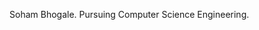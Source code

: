 Soham Bhogale.
Pursuing Computer Science Engineering.



<!---
anonSoham/anonSoham is a ✨ special ✨ repository because its `README.md` (this file) appears on your GitHub profile.
You can click the Preview link to take a look at your changes.
--->
